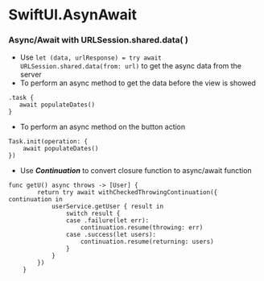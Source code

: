 # SwiftUI.AsynAwait

### Async/Await with URLSession.shared.data( )
* Use ```let (data, urlResponse) = try await URLSession.shared.data(from: url)``` to get the async data from the server
* To perform an async method to get the data before the view is showed
```
.task {
   await populateDates()
}
```
* To perform an async method on the button action
```
Task.init(operation: {
    await populateDates()
})
```
* Use ***Continuation*** to convert closure function to async/await function
```
func getU() async throws -> [User] {
        return try await withCheckedThrowingContinuation({ continuation in
            userService.getUser { result in
                switch result {
                case .failure(let err):
                    continuation.resume(throwing: err)
                case .success(let users):
                    continuation.resume(returning: users)
                }
            }
        })
    }
```

